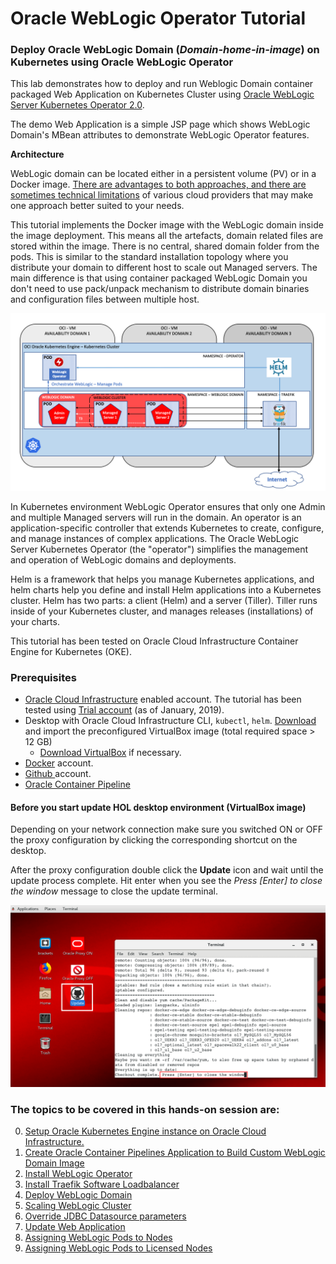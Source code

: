 # Oracle WebLogic Operator Tutorial #

### Deploy Oracle WebLogic Domain (*Domain-home-in-image*) on Kubernetes using Oracle WebLogic Operator  ###

This lab demonstrates how to deploy and run Weblogic Domain container packaged Web Application on Kubernetes Cluster using [Oracle WebLogic Server Kubernetes Operator 2.0](https://github.com/oracle/weblogic-kubernetes-operator).

The demo Web Application is a simple JSP page which shows WebLogic Domain's MBean attributes to demonstrate WebLogic Operator features.

**Architecture**

WebLogic domain can be located either in a persistent volume (PV) or in a Docker image. [There are advantages to both approaches, and there are sometimes technical limitations](https://github.com/oracle/weblogic-kubernetes-operator/blob/2.0/site/domains.md#create-and-manage-weblogic-domains) of various cloud providers that may make one approach better suited to your needs.

This tutorial implements the Docker image with the WebLogic domain inside the image deployment. This means all the artefacts, domain related files are stored within the image. There is no central, shared domain folder from the pods. This is similar to the standard installation topology where you distribute your domain to different host to scale out Managed servers. The main difference is that using container packaged WebLogic Domain you don't need to use pack/unpack mechanism to distribute domain binaries and configuration files between multiple host.

![](images/wlsonk8s.domain-home-in-image.png)

In Kubernetes environment WebLogic Operator ensures that only one Admin and multiple Managed servers will run in the domain. An operator is an application-specific controller that extends Kubernetes to create, configure, and manage instances of complex applications. The Oracle WebLogic Server Kubernetes Operator (the "operator") simplifies the management and operation of WebLogic domains and deployments.

Helm is a framework that helps you manage Kubernetes applications, and helm charts help you define and install Helm applications into a Kubernetes cluster. Helm has two parts: a client (Helm) and a server (Tiller). Tiller runs inside of your Kubernetes cluster, and manages releases (installations) of your charts.

This tutorial has been tested on Oracle Cloud Infrastructure Container Engine for Kubernetes (OKE).

### Prerequisites ###

- [Oracle Cloud Infrastructure](https://cloud.oracle.com/en_US/cloud-infrastructure) enabled account. The tutorial has been tested using [Trial account](https://myservices.us.oraclecloud.com/mycloud/signup) (as of January, 2019).
- Desktop with Oracle Cloud Infrastructure CLI, `kubectl`, `helm`. [Download](https://drive.google.com/open?id=11CvOZ-j50-2q9-rrQmxpEwmQZbPMkw2a) and import the preconfigured VirtualBox image (total required space > 12 GB)
  - [Download VirtualBox](https://www.virtualbox.org/wiki/Downloads) if necessary.
- [Docker](https://hub.docker.com/) account.
- [Github ](sign.up.github.md) account.
- [Oracle Container Pipeline](sign.up.wercker.md)

#### Before you start update HOL desktop environment (VirtualBox image) ####

Depending on your network connection make sure you switched ON or OFF the proxy configuration by clicking the corresponding shortcut on the desktop.

After the proxy configuration double click the **Update** icon and wait until the update process complete. Hit enter when you see the *Press [Enter] to close the window* message to close the update terminal.

![](images/update.HOL.png)

### The topics to be covered in this hands-on session are: ###

0. [Setup Oracle Kubernetes Engine instance on Oracle Cloud Infrastructure.](setup.oke.md)
1. [Create Oracle Container Pipelines Application to Build Custom WebLogic Domain Image](build.weblogic.image.pipeline.md)
2. [Install WebLogic Operator](install.operator.md)
3. [Install Traefik Software Loadbalancer](install.traefik.md)
4. [Deploy WebLogic Domain](deploy.weblogic.md)
5. [Scaling WebLogic Cluster](scale.weblogic.md)
6. [Override JDBC Datasource parameters](override.jdbc.md)
7. [Update Web Application](update.application.md)
8. [Assigning WebLogic Pods to Nodes](node.selector.md)
9. [Assigning WebLogic Pods to Licensed Nodes](node.selector.license.md)
